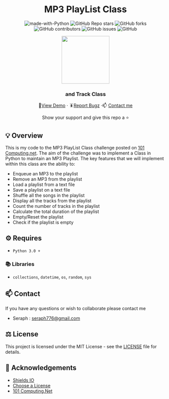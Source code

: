 <div id="header" align="center">

# MP3 PlayList Class



![made-with-Python](https://img.shields.io/badge/Python-536878?&logo=python&logoColor=white&labelColor=black&label=Built%20with&style=for-the-badge)
![GitHub Repo stars](https://img.shields.io/github/stars/seraph776/MP3PlaylistClass?style=for-the-badge)
![GitHub forks](https://img.shields.io/github/forks/seraph776/MP3PlaylistClass?style=for-the-badge)
![GitHub contributors](https://img.shields.io/github/contributors/seraph776/MP3PlaylistClass?color=blue&style=for-the-badge)
![GitHub issues](https://img.shields.io/github/issues-raw/seraph776/MP3PlaylistClass?color=yellow&style=for-the-badge)
![GitHub](https://img.shields.io/github/license/seraph776/MP3PlaylistClass?style=for-the-badge)
  
 
<img src="https://user-images.githubusercontent.com/72005563/177398798-1e2f2409-531c-46d8-8213-33e83855704b.png" height=150>

  
### and Track Class  
  
🔎[View Demo](https://github.com/seraph776/MP3PlaylistClass/blob/main/test.md#screenshot) · 🪳[Report Bugz](https://github.com/seraph776/MP3PlaylistClass/issues) ·📫 [Contact me](mailto:seraph776@gmail.com)  
 
Show your support and give this repo a ⭐ 
  
</div>


##  💡 Overview

This is my code to the MP3 PlayList Class challenge posted on [101 Computing.net](https://www.101computing.net/mp3-playlist-class/). The aim of the challenge was to implement a Class in Python to maintain an MP3 Playlist. The key features that we will implement within this class are the ability to:

- Enqueue an MP3 to the playlist
- Remove an MP3 from the playlist
- Load a playlist from a text file
- Save a playlist on a text file
- Shuffle all the songs in the playlist
- Display all the tracks from the playlist
- Count the number of tracks in the playlist
- Calculate the total duration of the playlist
- Empty/Reset the playlist
- Check if the playlist is empty

  
##  ⚙️ Requires 

- `Python 3.0 +` 

### 📚 Libraries
- `collections`, `datetime`, `os`, `random`, `sys`

## 📫 Contact 

If you have any questions or wish to collaborate please contact me

- Seraph : seraph776@gmail.com


## ⚖️ License

This project is licensed under the MIT License - see the [LICENSE](https://github.com/seraph776/MP3PlaylistClass/blob/main/LICENSE) file for details.


##  📢 Acknowledgements 

- [Shields IO](https://shields.io/)
- [Choose a License](https://choosealicense.com/licenses/mit/)
- [101 Computing.Net](https://www.101computing.net/)


